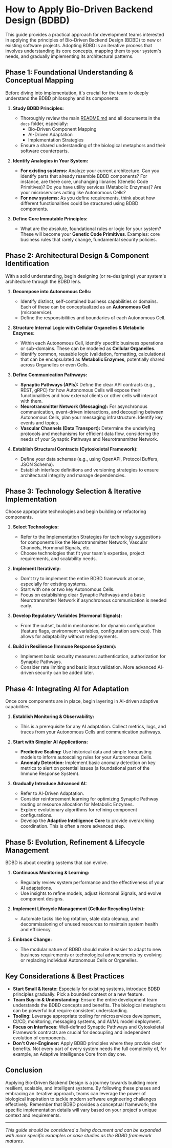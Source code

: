 # How to Apply Bio-Driven Backend Design (BDBD)

This guide provides a practical approach for development teams interested in applying the principles of Bio-Driven Backend Design (BDBD) to new or existing software projects. Adopting BDBD is an iterative process that involves understanding its core concepts, mapping them to your system's needs, and gradually implementing its architectural patterns.

## Phase 1: Foundational Understanding & Conceptual Mapping

Before diving into implementation, it's crucial for the team to deeply understand the BDBD philosophy and its components.

1.  **Study BDBD Principles:**
    *   Thoroughly review the main [README.md](../../README.md) and all documents in the `docs` folder, especially:
        *   Bio-Driven Component Mapping
        *   AI-Driven Adaptation
        *   Implementation Strategies
    *   Ensure a shared understanding of the biological metaphors and their software counterparts.

2.  **Identify Analogies in Your System:**
    *   **For existing systems:** Analyze your current architecture. Can you identify parts that already resemble BDBD components? For instance, are there core, unchanging libraries (Genetic Code Primitives)? Do you have utility services (Metabolic Enzymes)? Are your microservices acting like Autonomous Cells?
    *   **For new systems:** As you define requirements, think about how different functionalities could be structured using BDBD components.

3.  **Define Core Immutable Principles:**
    *   What are the absolute, foundational rules or logic for your system? These will become your **Genetic Code Primitives**. Examples: core business rules that rarely change, fundamental security policies.

## Phase 2: Architectural Design & Component Identification

With a solid understanding, begin designing (or re-designing) your system's architecture through the BDBD lens.

1.  **Decompose into Autonomous Cells:**
    *   Identify distinct, self-contained business capabilities or domains. Each of these can be conceptualized as an **Autonomous Cell** (microservice).
    *   Define the responsibilities and boundaries of each Autonomous Cell.

2.  **Structure Internal Logic with Cellular Organelles & Metabolic Enzymes:**
    *   Within each Autonomous Cell, identify specific business operations or sub-domains. These can be modeled as **Cellular Organelles**.
    *   Identify common, reusable logic (validation, formatting, calculations) that can be encapsulated as **Metabolic Enzymes**, potentially shared across Organelles or even Cells.

3.  **Define Communication Pathways:**
    *   **Synaptic Pathways (APIs):** Define the clear API contracts (e.g., REST, gRPC) for how Autonomous Cells will expose their functionalities and how external clients or other cells will interact with them.
    *   **Neurotransmitter Network (Messaging):** For asynchronous communication, event-driven interactions, and decoupling between Autonomous Cells, plan your messaging infrastructure. Identify key events and topics.
    *   **Vascular Channels (Data Transport):** Determine the underlying protocols and mechanisms for efficient data flow, considering the needs of your Synaptic Pathways and Neurotransmitter Network.

4.  **Establish Structural Contracts (Cytoskeletal Framework):**
    *   Define your data schemas (e.g., using OpenAPI, Protocol Buffers, JSON Schema).
    *   Establish interface definitions and versioning strategies to ensure architectural integrity and manage dependencies.

## Phase 3: Technology Selection & Iterative Implementation

Choose appropriate technologies and begin building or refactoring components.

1.  **Select Technologies:**
    *   Refer to the Implementation Strategies for technology suggestions for components like the Neurotransmitter Network, Vascular Channels, Hormonal Signals, etc.
    *   Choose technologies that fit your team's expertise, project requirements, and scalability needs.

2.  **Implement Iteratively:**
    *   Don't try to implement the entire BDBD framework at once, especially for existing systems.
    *   Start with one or two key Autonomous Cells.
    *   Focus on establishing clear Synaptic Pathways and a basic Neurotransmitter Network if asynchronous communication is needed early.

3.  **Develop Regulatory Variables (Hormonal Signals):**
    *   From the outset, build in mechanisms for dynamic configuration (feature flags, environment variables, configuration services). This allows for adaptability without redeployments.

4.  **Build in Resilience (Immune Response System):**
    *   Implement basic security measures: authentication, authorization for Synaptic Pathways.
    *   Consider rate limiting and basic input validation. More advanced AI-driven security can be added later.

## Phase 4: Integrating AI for Adaptation

Once core components are in place, begin layering in AI-driven adaptive capabilities.

1.  **Establish Monitoring & Observability:**
    *   This is a prerequisite for any AI adaptation. Collect metrics, logs, and traces from your Autonomous Cells and communication pathways.

2.  **Start with Simpler AI Applications:**
    *   **Predictive Scaling:** Use historical data and simple forecasting models to inform autoscaling rules for your Autonomous Cells.
    *   **Anomaly Detection:** Implement basic anomaly detection on key metrics to alert on potential issues (a foundational part of the Immune Response System).

3.  **Gradually Introduce Advanced AI:**
    *   Refer to AI-Driven Adaptation.
    *   Consider reinforcement learning for optimizing Synaptic Pathway routing or resource allocation for Metabolic Enzymes.
    *   Explore evolutionary algorithms for refining component configurations.
    *   Develop the **Adaptive Intelligence Core** to provide overarching coordination. This is often a more advanced step.

## Phase 5: Evolution, Refinement & Lifecycle Management

BDBD is about creating systems that can evolve.

1.  **Continuous Monitoring & Learning:**
    *   Regularly review system performance and the effectiveness of your AI adaptations.
    *   Use insights to refine models, adjust Hormonal Signals, and evolve component designs.

2.  **Implement Lifecycle Management (Cellular Recycling Units):**
    *   Automate tasks like log rotation, stale data cleanup, and decommissioning of unused resources to maintain system health and efficiency.

3.  **Embrace Change:**
    *   The modular nature of BDBD should make it easier to adapt to new business requirements or technological advancements by evolving or replacing individual Autonomous Cells or Organelles.

## Key Considerations & Best Practices

*   **Start Small & Iterate:** Especially for existing systems, introduce BDBD principles gradually. Pick a bounded context or a new feature.
*   **Team Buy-in & Understanding:** Ensure the entire development team understands the BDBD concepts and benefits. The biological metaphors can be powerful but require consistent understanding.
*   **Tooling:** Leverage appropriate tooling for microservices development, CI/CD, monitoring, messaging systems, and AI/ML model deployment.
*   **Focus on Interfaces:** Well-defined Synaptic Pathways and Cytoskeletal Framework contracts are crucial for decoupling and independent evolution of components.
*   **Don't Over-Engineer:** Apply BDBD principles where they provide clear benefits. Not every part of every system needs the full complexity of, for example, an Adaptive Intelligence Core from day one.

## Conclusion

Applying Bio-Driven Backend Design is a journey towards building more resilient, scalable, and intelligent systems. By following these phases and embracing an iterative approach, teams can leverage the power of biological inspiration to tackle modern software engineering challenges effectively. Remember that BDBD provides a conceptual framework; the specific implementation details will vary based on your project's unique context and requirements.

---

*This guide should be considered a living document and can be expanded with more specific examples or case studies as the BDBD framework matures.*